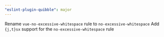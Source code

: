 ```yaml
---
"eslint-plugin-quibble": major
---
```


Rename `vue-no-excessive-whitespace` rule to `no-excessive-whitespace`
Add `{j,t}sx` support for the `no-excessive-whitespace` rule
